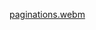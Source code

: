 [paginations.webm](https://github.com/user-attachments/assets/ade86c13-ca24-45cb-8662-b627234fe0eb)
